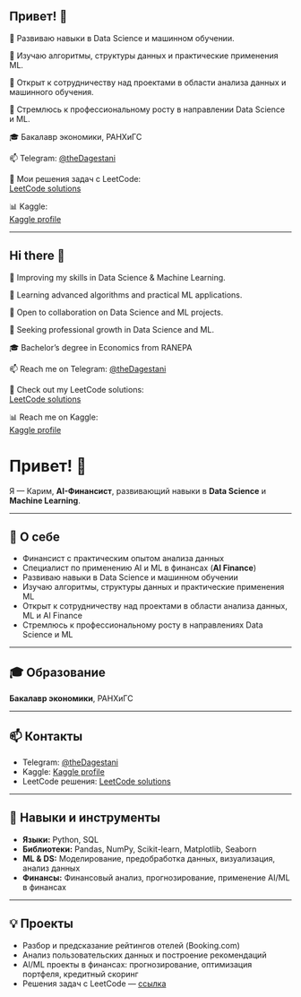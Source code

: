 ## Привет! 👋

🔭 Развиваю навыки в Data Science и машинном обучении.

🌱 Изучаю алгоритмы, структуры данных и практические применения ML.

🤝 Открыт к сотрудничеству над проектами в области анализа данных и машинного обучения.

🤔 Стремлюсь к профессиональному росту в направлении Data Science и ML.

🎓 Бакалавр экономики, РАНХиГС

📫 Telegram: [@theDagestani](https://t.me/theDagestani)

🚀 Мои решения задач с LeetCode:  
[LeetCode solutions](https://github.com/theKerimKerimov/leetcode)

📊 Kaggle:  
[Kaggle profile](https://www.kaggle.com/kerimkerimov)

---

## Hi there 👋

🔭 Improving my skills in Data Science & Machine Learning.

🌱 Learning advanced algorithms and practical ML applications.

🤝 Open to collaboration on Data Science and ML projects.

🤔 Seeking professional growth in Data Science and ML.

🎓 Bachelor’s degree in Economics from RANEPA

📫 Reach me on Telegram: [@theDagestani](https://t.me/theDagestani)

🚀 Check out my LeetCode solutions:  
[LeetCode solutions](https://github.com/theKerimKerimov/leetcode)

📊 Reach me on Kaggle:  
[Kaggle profile](https://www.kaggle.com/kerimkerimov)






# Привет! 👋

Я — Карим, **AI-Финансист**, развивающий навыки в **Data Science** и **Machine Learning**.  

---

## 🔭 О себе
- Финансист с практическим опытом анализа данных  
- Специалист по применению AI и ML в финансах (**AI Finance**)  
- Развиваю навыки в Data Science и машинном обучении  
- Изучаю алгоритмы, структуры данных и практические применения ML  
- Открыт к сотрудничеству над проектами в области анализа данных, ML и AI Finance  
- Стремлюсь к профессиональному росту в направлениях Data Science и ML  

---

## 🎓 Образование
**Бакалавр экономики**, РАНХиГС

---

## 📫 Контакты
- Telegram: [@theDagestani](https://t.me/theDagestani)  
- Kaggle: [Kaggle profile](https://www.kaggle.com/kerimkerimov)  
- LeetCode решения: [LeetCode solutions](https://github.com/theKerimKerimov/leetcode)

---

## 🚀 Навыки и инструменты
- **Языки:** Python, SQL  
- **Библиотеки:** Pandas, NumPy, Scikit-learn, Matplotlib, Seaborn  
- **ML & DS:** Моделирование, предобработка данных, визуализация, анализ данных  
- **Финансы:** Финансовый анализ, прогнозирование, применение AI/ML в финансах  

---

## 💡 Проекты
- Разбор и предсказание рейтингов отелей (Booking.com)  
- Анализ пользовательских данных и построение рекомендаций  
- AI/ML проекты в финансах: прогнозирование, оптимизация портфеля, кредитный скоринг  
- Решения задач с LeetCode — [ссылка](https://github.com/theKerimKerimov/leetcode)  

